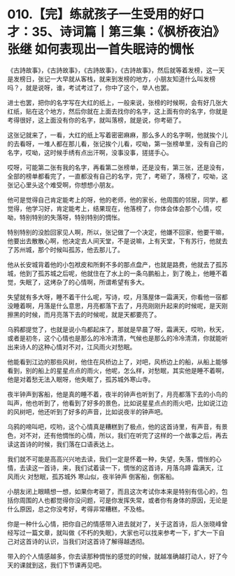 # 010.【完】练就孩子一生受用的好口才：35、诗词篇丨第三集：《枫桥夜泊》张继 如何表现出一首失眠诗的惆怅

《古詩故事》，《古詩故事》，《古詩故事》，《古詩故事》，然后就等着发榜，这一天是发榜日，张记一大早就从客栈，就来到发榜的地方，小朋友知道什么叫发榜吗？，就是说呀，谁，考试考过了，你中了这个，举人也罢。

进士也罢，把你的名字写在大红的纸上，一般来说，张榜的时候啊，会有好几张大红纸，贴在这个地方，然后你就在上面去找你的名字，这上面有你的名字，你就是考得很好，这上面没有你的名字，就叫落榜，就是说，你考砸了。

这张记就来了，一看，大红的纸上写着密密麻麻，那么多人的名字啊，他就挨个儿的去看呀，一堆人都在那儿看，张记挨个儿看，哎呦，第一张榜单里，没有自己的名字，哎呦，这时候手绣有点出汗啊，没事没事，搓搓手心。

哎呀，可能第二张有我的名字，再看第二张榜单，还是没有，第三张，还是没有，全部的榜单都看完了，一直都没有自己的名字，完了，考砸了，落榜了，哎呦，这张记心里头这个难受啊，你想想小朋友。

他可是觉得自己肯定能考上的呀，他的老师，他的家长，他周围的邻居，同学，都觉得，他学习好，肯定能考上，结果现在，他落榜了，你体会体会那个心情，哎呦，特别特别的失落呀，特别特别的惆怅。

特别特别的没脸回家见人啊，所以，张记做了一个决定，他嫌不回家，他要干嘛，他要出去散散心啊，他决定去人间天堂，不是说嘛，上有天堂，下有苏行，他就去了苏州城，那个时候叫孤苏，他去那儿了。

他从长安城背着他的小包袱皮和所剩不多的那点盘产，也就是路费，他就去了孤苏城，他到了孤苏城之后呢，他就住在了水上的一条乌鹏船上，到了晚上，他睡不着觉，失眠了，这烤杂了的心情啊，所谓希望有多大。

失望就有多大呀，睡不着干什么呢，写诗，哎，月落屋体一霜满天，你看他一宿都没睡着啊，月落是什么意思，月亮都落下去了，月亮刚刚升起来的时候呢，是天刚擦黑的时候，而月亮落下去的时候呢，就是天都要亮了。

乌鸦都提觉了，也就是说小鸟都起床了，那就是早晨了呀，霜满天，哎哟，秋天，或者是初冬，这个心情也是那么的冷冷清清，气候也是那么的冷冷清清，你就能听出来诗人的这种心情对不对，江风雨火对愁眠。

他能看到江边的那些风树，他住在风桥边上了，对吧，风桥边上的船，从船上能够看到，别的船上的星星点点的雨火，他呢，怎么样，对愁眠，其实他是睡不着啊，他是对着愁无法入眠呀，他失眠了，孤苏城外寒山寺。

夜半钟声到客船，他是真的睡不着，夜半的钟声也听到了，月亮都落下去的小鸟的叫声，他也听到了，他看到了好多的景色，比如说星星点点的雨火吧，比如说江边的风树吧，他还听到了好多的声音，比如说夜半的钟声吧。

乌鸦的啼叫吧，哎哟，这个心情真是糟糕到了极点，他的这首诗里，有声音，有景色，对不对，还有他惆怅的心情，所以，我们在听完了这样的一个故事之后，再去读这首诗的时候，我们落在口语表达上。

我们就不可能是高高兴兴地去读，我们一定是怀着一种，失望，失落，惆怅的心情，去读这一首诗，来，我们试着读一下，惆怅的这首诗，月落乌蹄 霜满天，江风雨火 对愁眠，孤苏城外 寒山似，夜半钟声 倒客船，倒客船。

小朋友闭上眼睛想一想，如果你考砸了，而且这次考试你本来是特别有信心的，包括你周围的人也都觉得你没问题，可是你发挥失常，或者你有身体的原因，无论是什么原因，总之你没考好，考得非常糟糕，不及格。

你是一种什么心情，把你自己的情感带入进去就对了，关于这首诗，后人张晓峰曾经写过一篇文章，就叫做《不朽的失眠》，大家也可以找来参考一下，扩大一下自己对这首诗的认识，当我们对这首诗了解得越透彻。

带入的个人情感越多，你去读那种惆怅的感觉的时候，就越准确越打动人，好了今天的课就到这，我们下节课再见吧。